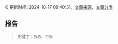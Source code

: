 :alarm_clock: 更新时间: 2024-10-17 09:40:31。[文章来源](/README.md)、[文章分类](/TAGS.md)

## 报告


> 关键字：`报告`、`月报`



